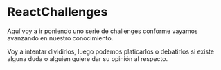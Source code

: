# ReactChallenges

Aquí voy a ir poniendo uno serie de challenges conforme vayamos avanzando en nuestro conocimiento.

Voy a intentar dividirlos, luego podemos platicarlos o debatirlos si existe alguna duda o alguien
quiere dar su opinión al respecto.
